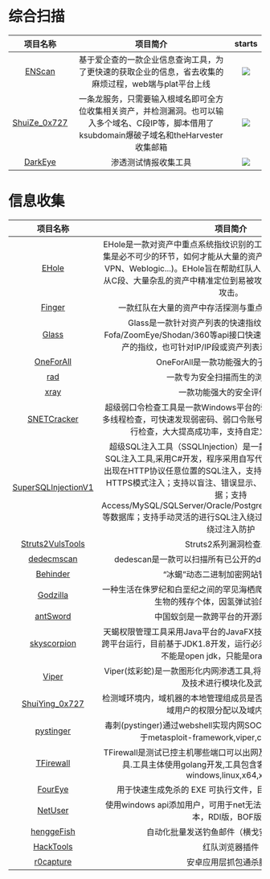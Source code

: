 # 综合扫描
| 项目名称  | 项目简介 | starts |
| :---:  | :---: | :---: |
| [ENScan](https://github.com/wgpsec/ENScan) | 基于爱企查的一款企业信息查询工具，为了更快速的获取企业的信息，省去收集的麻烦过程，web端与plat平台上线 | ![](https://img.shields.io/github/stars/wgpsec/ENScan?style=for-the-badge) |
| [ShuiZe_0x727](https://github.com/0x727/ShuiZe_0x727) | 一条龙服务，只需要输入根域名即可全方位收集相关资产，并检测漏洞。也可以输入多个域名、C段IP等，脚本借用了ksubdomain爆破子域名和theHarvester收集邮箱 | ![](https://img.shields.io/github/stars/0x727/ShuiZe_0x727?style=for-the-badge) |
| [DarkEye](https://github.com/b1gcat/DarkEye) | 渗透测试情报收集工具 | ![](https://img.shields.io/github/stars/b1gcat/DarkEye?style=for-the-badge) |
# 信息收集
| 项目名称  | 项目简介 | starts |
| :---:  | :---: | :---: |
| [EHole](https://github.com/EdgeSecurityTeam/EHole) | EHole是一款对资产中重点系统指纹识别的工具，在红队作战中，信息收集是必不可少的环节，如何才能从大量的资产中提取有用的系统(如OA、VPN、Weblogic...)。EHole旨在帮助红队人员在信息收集期间能够快速从C段、大量杂乱的资产中精准定位到易被攻击的系统，从而实施进一步攻击。 | ![](https://img.shields.io/github/stars/EdgeSecurityTeam/EHole?style=for-the-badge) |
| [Finger](https://github.com/EASY233/Finger) | 一款红队在大量的资产中存活探测与重点攻击系统指纹探测工具 | ![](https://img.shields.io/github/stars/EASY233/Finger?style=for-the-badge) |
| [Glass](https://github.com/s7ckTeam/Glass) | Glass是一款针对资产列表的快速指纹识别工具，通过调用Fofa/ZoomEye/Shodan/360等api接口快速查询资产信息并识别重点资产的指纹，也可针对IP/IP段或资产列表进行快速的指纹识别。 | ![](https://img.shields.io/github/stars/s7ckTeam/Glass?style=for-the-badge) |
| [OneForAll](https://github.com/shmilylty/OneForAll) | OneForAll是一款功能强大的子域收集工具 | ![](https://img.shields.io/github/stars/shmilylty/OneForAll?style=for-the-badge) |
| [rad](https://github.com/chaitin/rad) | 一款专为安全扫描而生的浏览器爬虫 | ![](https://img.shields.io/github/stars/chaitin/rad?style=for-the-badge) |
| [xray](https://github.com/chaitin/xray) | 一款功能强大的安全评估工具 | ![](https://img.shields.io/github/stars/chaitin/xray?style=for-the-badge) |
| [SNETCracker](https://github.com/shack2/SNETCracker) | 超级弱口令检查工具是一款Windows平台的弱口令审计工具，支持批量多线程检查，可快速发现弱密码、弱口令账号，密码支持和用户名结合进行检查，大大提高成功率，支持自定义服务端口和字典。 | ![](https://img.shields.io/github/stars/shack2/SNETCracker?style=for-the-badge) |
| [SuperSQLInjectionV1](https://github.com/shack2/SuperSQLInjectionV1) | 超级SQL注入工具（SSQLInjection）是一款基于HTTP协议自组包的SQL注入工具,采用C#开发，程序采用自写代码来操作HTTP交互，支持出现在HTTP协议任意位置的SQL注入，支持各种类型的SQL注入，支持HTTPS模式注入；支持以盲注、错误显示、Union注入等方式来获取数据；支持Access/MySQL/SQLServer/Oracle/PostgreSQL/DB2/SQLite/Informix等数据库；支持手动灵活的进行SQL注入绕过，可自定义进行字符替换等绕过注入防护 | ![](https://img.shields.io/github/stars/shack2/SuperSQLInjectionV1?style=for-the-badge) |
| [Struts2VulsTools](https://github.com/shack2/Struts2VulsTools) | Struts2系列漏洞检查工具 | ![](https://img.shields.io/github/stars/shack2/Struts2VulsTools?style=for-the-badge) |
| [dedecmscan](https://github.com/lengjibo/dedecmscan) | dedescan是一款可以扫描所有已公开的dedecms漏洞的扫描器。 | ![](https://img.shields.io/github/stars/lengjibo/dedecmscan?style=for-the-badge) |
| [Behinder](https://github.com/rebeyond/Behinder) | “冰蝎”动态二进制加密网站管理客户端 | ![](https://img.shields.io/github/stars/rebeyond/Behinder?style=for-the-badge) |
| [Godzilla](https://github.com/BeichenDream/Godzilla) | 一种生活在侏罗纪和白垩纪之间的罕见海栖爬虫类和陆生兽类的中间形态生物的残存个体，因氢弹试验的影响而出现 | ![](https://img.shields.io/github/stars/BeichenDream/Godzilla?style=for-the-badge) |
| [antSword](https://github.com/AntSwordProject/antSword) | 中国蚁剑是一款跨平台的开源网站管理工具 | ![](https://img.shields.io/github/stars/AntSwordProject/antSword?style=for-the-badge) |
| [skyscorpion](https://github.com/shack2/skyscorpion) | 天蝎权限管理工具采用Java平台的JavaFX技术开发的桌面客户端，支持跨平台运行，目前基于JDK1.8开发，运行必须安装JDK或JRE 1.8，注意不能是open jdk，只能是oracle的jdk。 | ![](https://img.shields.io/github/stars/shack2/skyscorpion?style=for-the-badge) |
| [Viper](https://github.com/FunnyWolf/Viper) | Viper(炫彩蛇)是一款图形化内网渗透工具,将内网渗透过程中常用的战术及技术进行模块化及武器化. | ![](https://img.shields.io/github/stars/FunnyWolf/Viper?style=for-the-badge) |
| [ShuiYing_0x727](https://github.com/0x727/ShuiYing_0x727) | 检测域环境内，域机器的本地管理组成员是否存在弱口令和通用口令，对域用户的权限分配以及域内委派查询 | ![](https://img.shields.io/github/stars/0x727/ShuiYing_0x727?style=for-the-badge) |
| [pystinger](https://github.com/FunnyWolf/pystinger) | 毒刺(pystinger)通过webshell实现内网SOCK4代理,端口映射.可直接用于metasploit-framework,viper,cobalt strike上线. | ![](https://img.shields.io/github/stars/FunnyWolf/pystinger?style=for-the-badge) |
| [TFirewall](https://github.com/FunnyWolf/TFirewall) | TFirewall是测试已控主机哪些端口可以出网及建立内网socks5代理的工具.工具主体使用golang开发,工具包含客户端及服务端,适用于windows,linux,x64,x86. | ![](https://img.shields.io/github/stars/FunnyWolf/TFirewall?style=for-the-badge) |
| [FourEye](https://github.com/lengjibo/FourEye) | 用于快速生成免杀的 EXE 可执行文件，目前拥有三种免杀方法。 | ![](https://img.shields.io/github/stars/lengjibo/FourEye?style=for-the-badge) |
| [NetUser](https://github.com/lengjibo/NetUser) | 使用windows api添加用户，可用于net无法使用时.分为nim版，c++版本，RDI版，BOF版。 | ![](https://img.shields.io/github/stars/lengjibo/NetUser?style=for-the-badge) |
| [henggeFish](https://github.com/SkewwG/henggeFish) | 自动化批量发送钓鱼邮件（横戈安全团队出品） | ![](https://img.shields.io/github/stars/SkewwG/henggeFish?style=for-the-badge) |
| [HackTools](https://github.com/s7ckTeam/HackTools) | 红队浏览器插件 | ![](https://img.shields.io/github/stars/s7ckTeam/HackTools?style=for-the-badge) |
| [r0capture](https://github.com/r0ysue/r0capture) | 安卓应用层抓包通杀脚本 | ![](https://img.shields.io/github/stars/r0ysue/r0capture?style=for-the-badge) |
